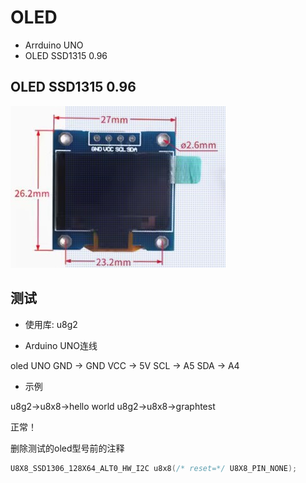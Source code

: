 # OLED 

* Arrduino UNO
* OLED SSD1315 0.96

## OLED SSD1315 0.96

![oled](img/oled_096_ssd1315.jpg)

## 测试

 * 使用库: u8g2

 * Arduino UNO连线

oled   UNO 
 GND -> GND
 VCC -> 5V
 SCL -> A5
 SDA -> A4

* 示例

u8g2->u8x8->hello world
u8g2->u8x8->graphtest

正常！

删除测试的oled型号前的注释
```c
U8X8_SSD1306_128X64_ALT0_HW_I2C u8x8(/* reset=*/ U8X8_PIN_NONE); 	  
```


